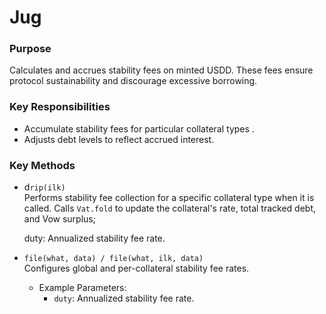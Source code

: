 # Jug

### **Purpose**

Calculates and accrues stability fees on minted USDD. These fees ensure protocol sustainability and discourage excessive borrowing.

### Key Responsibilities

* Accumulate stability fees for particular collateral types .
* Adjusts debt levels to reflect accrued interest.

### Key Methods

*   d`rip(ilk)`\
    Performs stability fee collection for a specific collateral type when it is called. Calls `Vat.fold` to update the collateral's rate, total tracked debt, and Vow surplus;

    duty: Annualized stability fee rate.
* `file(what, data) / file(what, ilk, data)`\
  Configures global and per-collateral stability fee rates.
  * Example Parameters:
    * `duty`: Annualized stability fee rate.
